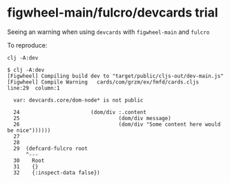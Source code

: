 # figwheel-main/fulcro/devcards trial

Seeing an warning when using `devcards` with `figwheel-main` and `fulcro`

To reproduce:

    clj -A:dev

```
$ clj -A:dev
[Figwheel] Compiling build dev to "target/public/cljs-out/dev-main.js"
[Figwheel] Compile Warning   cards/com/grzm/ex/fmfd/cards.cljs   line:29  column:1

  var: devcards.core/dom-node* is not public

  24                       (dom/div :.content
  25                                (dom/div message)
  26                                (dom/div "Some content here would be nice"))))))
  27  
  28  
  29  (defcard-fulcro root
      ^---
  30    Root
  31    {}
  32    {:inspect-data false})

```
